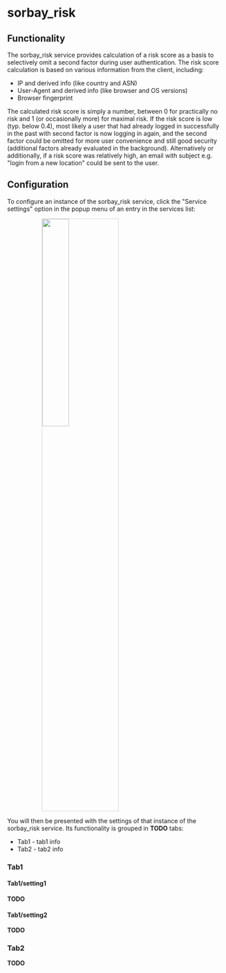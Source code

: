 # sorbay_risk

## Functionality

The sorbay_risk service provides calculation of a risk score as a basis
to selectively omit a second factor during user authentication.
The risk score calculation is based on various information from the
client, including:

* IP and derived info (like country and ASN)
* User-Agent and derived info (like browser and OS versions)
* Browser fingerprint

The calculated risk score is simply a number, between 0 for
practically no risk and 1 (or occasionally more) for maximal risk.
If the risk score is low (typ. below 0.4), most likely a user that had
already logged in successfully in the past with second factor is now
logging in again, and the second factor could be omitted for more
user convenience and still good security (additional factors already
evaluated in the background).
Alternatively or additionally, if a risk score was relatively high,
an email with subject e.g. "login from a new location" could be sent
to the user.

## Configuration

To configure an instance of the sorbay_risk service, click the "Service settings"
option in the popup menu of an entry in the services list:

<img style="margin-left: 80px; width: 35%; border: 1px; border-style: solid; border-color: lightgray" src="../img/services_service_details_popup.png">

You will then be presented with the settings of that instance of the sorbay_risk service.
Its functionality is grouped in **TODO** tabs:

* Tab1 - tab1 info
* Tab2 - tab2 info

### Tab1

#### Tab1/setting1

**TODO**

#### Tab1/setting2

**TODO**

### Tab2

**TODO**
